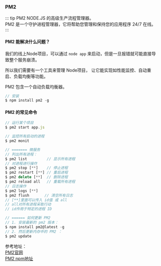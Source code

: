 ###  PM2
::: tip PM2
NODE.JS 的高级生产流程管理器。<br/>
PM2 是一个守护进程管理器，它将帮助您管理和保持您的应用程序 24/7 在线。
:::
#### PM2 能解决什么问题？
我们的线上Node项目，可以通过 `node app` 来启动，但是一旦报错就可能直接导致整个服务崩溃。

所以我们需要有一个工具来管理 Node项目， 让它能实现如性能监控、自动重启、负载均衡等功能。

PM2 包含一个自动负载均衡器。
```js
// 安装
$ npm install pm2 -g
```

#### PM2 的常见命令
```js
// 运行某个项目
$ pm2 start app.js

// 监控所有启动的进程
$ pm2 monit

// ======= 微服务
// 列出所有进程：
$ pm2 list         // 显示所有进程
// 对进程进行操作
$ pm2 stop [**]    // 停止进程
$ pm2 restart [**] // 重启进程
$ pm2 delete [**]  // 删除进程
$ pm2 reload all   // 重载所有进程
// 日志操作
$ pm2 logs [**]
$ pm2 flush       // 清空所有日志
// [**]里面可以传入 id值 或 all
// all对所有进程采取行动
// id作用于特定的进程 ID

// ====== 如何更新 PM2
// 1. 安装最新的 pm2 版本：
$ npm install pm2@latest -g
// 2. 然后更新内存中的 PM2 ：
$ pm2 update
```


参考地址：<br/>
<a href="https://pm2.keymetrics.io/" target="_blank">PM2官网</a> <br/>
<a href="https://www.npmjs.com/package/pm2" target="_blank">PM2 npm地址</a> <br/>